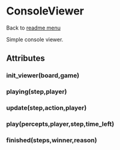 # ConsoleViewer
Back to [readme menu](../readme.md)

Simple console viewer.
## Attributes
### init_viewer(board,game)
### playing(step,player)
### update(step,action,player)
### play(percepts,player,step,time_left)
### finished(steps,winner,reason)
